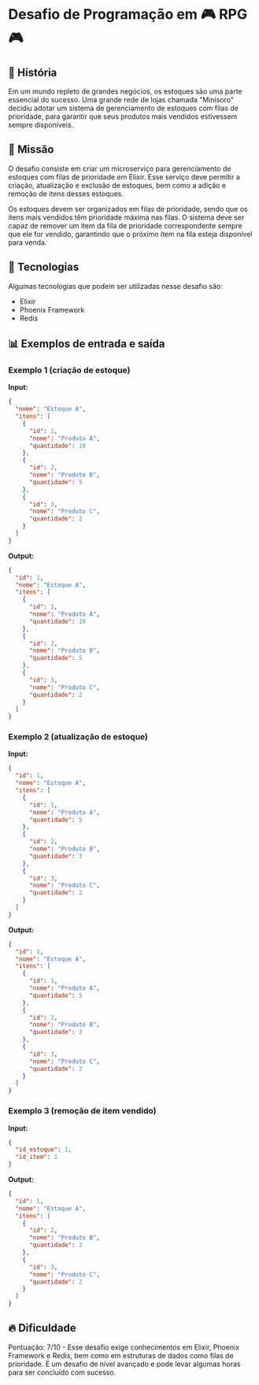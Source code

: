 # Desafio de Programação em 🎮 RPG 🎮

## 💭 História

Em um mundo repleto de grandes negócios, os estoques são uma parte essencial do sucesso. Uma grande rede de lojas chamada "Minisoro" decidiu adotar um sistema de gerenciamento de estoques com filas de prioridade, para garantir que seus produtos mais vendidos estivessem sempre disponíveis.

## 📜 Missão

O desafio consiste em criar um microserviço para gerenciamento de estoques com filas de prioridade em Elixir. Esse serviço deve permitir a criação, atualização e exclusão de estoques, bem como a adição e remoção de itens desses estoques.

Os estoques devem ser organizados em filas de prioridade, sendo que os itens mais vendidos têm prioridade máxima nas filas. O sistema deve ser capaz de remover um item da fila de prioridade correspondente sempre que ele for vendido, garantindo que o próximo item na fila esteja disponível para venda.

## 🧰 Tecnologias

Algumas tecnologias que podem ser utilizadas nesse desafio são:

- Elixir
- Phoenix Framework
- Redis

## 📊 Exemplos de entrada e saída

### Exemplo 1 (criação de estoque)

**Input:**

```json
{
  "nome": "Estoque A",
  "itens": [
    {
      "id": 1,
      "nome": "Produto A",
      "quantidade": 10
    },
    {
      "id": 2,
      "nome": "Produto B",
      "quantidade": 5
    },
    {
      "id": 3,
      "nome": "Produto C",
      "quantidade": 2
    }
  ]
}
```

**Output:**

```json
{
  "id": 1,
  "nome": "Estoque A",
  "itens": [
    {
      "id": 1,
      "nome": "Produto A",
      "quantidade": 10
    },
    {
      "id": 2,
      "nome": "Produto B",
      "quantidade": 5
    },
    {
      "id": 3,
      "nome": "Produto C",
      "quantidade": 2
    }
  ]
}
```

### Exemplo 2 (atualização de estoque)

**Input:**

```json
{
  "id": 1,
  "nome": "Estoque A",
  "itens": [
    {
      "id": 1,
      "nome": "Produto A",
      "quantidade": 5
    },
    {
      "id": 2,
      "nome": "Produto B",
      "quantidade": 3
    },
    {
      "id": 3,
      "nome": "Produto C",
      "quantidade": 2
    }
  ]
}
```

**Output:**

```json
{
  "id": 1,
  "nome": "Estoque A",
  "itens": [
    {
      "id": 1,
      "nome": "Produto A",
      "quantidade": 5
    },
    {
      "id": 2,
      "nome": "Produto B",
      "quantidade": 3
    },
    {
      "id": 3,
      "nome": "Produto C",
      "quantidade": 2
    }
  ]
}
```

### Exemplo 3 (remoção de item vendido)

**Input:**

```json
{
  "id_estoque": 1,
  "id_item": 1
}
```

**Output:**

```json
{
  "id": 1,
  "nome": "Estoque A",
  "itens": [
    {
      "id": 2,
      "nome": "Produto B",
      "quantidade": 3
    },
    {
      "id": 3,
      "nome": "Produto C",
      "quantidade": 2
    }
  ]
}
```

## 🔥 Dificuldade

Pontuação: 7/10 - Esse desafio exige conhecimentos em Elixir, Phoenix Framework e Redis, bem como em estruturas de dados como filas de prioridade. É um desafio de nível avançado e pode levar algumas horas para ser concluído com sucesso.